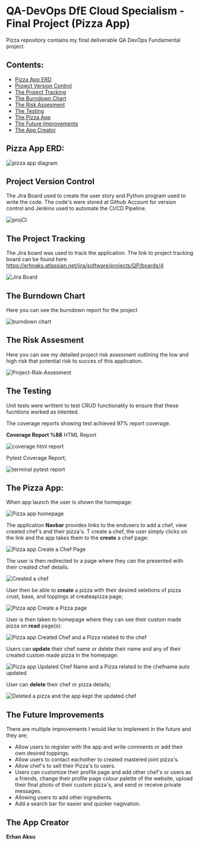  #        QA-DevOps DfE Cloud Specialism - Final Project (Pizza App)
 Pizza repository contains my final deliverable QA DevOps Fundamental project.
 
## Contents:
* [Pizza App ERD](#The-Pizza-ERD)
* [Project Version Control](#Project-Version-Control)
* [The Project Tracking](#The-Project-Tracking)
* [The Burndown Chart](#The-Burndown-Chart)
* [The Risk Assesment](#The-Risk-Assesment)
* [The Testing](#The-Testing)
* [The Pizza App](#The-Pizza-App)
* [The Future Improvements](#The-Future-Improvements)
* [The App Creator](#The-App-Creator)

## Pizza App ERD:
![pizza app diagram](https://user-images.githubusercontent.com/97620234/156920546-628642e1-224c-434b-888c-2dd35b31b57c.png)

## Project Version Control 
The Jira Board used to create the user story and Python program used to write the code. The code's were stored at Github Account for version control and Jenkins used to automate the CI/CD Pipeline. 

![projCI](https://user-images.githubusercontent.com/97620234/157736460-24ebf945-1d58-49da-8e24-61d56a1e6332.png)

## The Project Tracking
The Jira board was used to track the application. The link to project tracking board can be found here https://erhnaks.atlassian.net/jira/software/projects/QP/boards/4

![Jira Board](https://user-images.githubusercontent.com/97620234/156923917-ef72d51e-21e0-451b-ae6e-a80f4bfbb20f.png)

## The Burndown Chart
Here you can see the burndown report for the project

![burndown chart](https://user-images.githubusercontent.com/97620234/157499164-4c9ffbce-78af-41a4-88bd-5cf3ffb2bd5e.png)

## The Risk Assesment
Here you can see my detailed project risk assesment outlining the low and high risk that potential risk to succes of this application.

![Project-Risk-Assesment](https://user-images.githubusercontent.com/97620234/156927134-5062bb91-d0a5-4bfd-a06b-f18e47a6e2c3.png)

## The Testing
Unit tests were writtent to test CRUD functionality to ensure that these fucntions worked as intented.

The coverage reports showing test achieved 97% report coverage.

**Coverage Report %88** 
HTML Report

![coverage html report](https://user-images.githubusercontent.com/97620234/157726690-10552551-c75d-410a-adb6-91641e45c9a3.png)

Pytest Coverage Report;

![terminal pytest report](https://user-images.githubusercontent.com/97620234/157726487-9b5706e7-7c8b-44b5-a5c4-c9ef13641528.png)

## The Pizza App:
When app launch the user is shown the homepage:

![Pizza app homepage](https://user-images.githubusercontent.com/97620234/156920895-294f1f69-33ce-437c-bb26-624cbfd0ca70.png)

The application **Navbar** provides links to the endusers to add a chef, view created chef's and their pizza's.  T create a chef, the user simply clicks on the link and the app takes them to the **create** a chef page:

![Pizza app Create a Chef Page](https://user-images.githubusercontent.com/97620234/156920978-431d876c-48e2-48bb-84f3-256ac62c6705.png)

The user is then redirected to a page where they can the presented with their created chef details.

![Created a chef](https://user-images.githubusercontent.com/97620234/156921821-f94f3ecb-4bba-454e-b154-cf6f2bedadff.png)

User then be able to **create** a pizza with their desired seletions of pizza crust, base, and toppings at createapizza page;

![Pizza app Create a Pizza page](https://user-images.githubusercontent.com/97620234/156921052-7f1cc4b7-8ee9-4221-934e-0fc79db3149c.png)

User is then taken to homepage where they can see their custom made pizza on **read** page(s):

![Pizza app Created Chef and a Pizza related to the chef](https://user-images.githubusercontent.com/97620234/156921154-6ec1f88f-953d-494d-944b-59eece8badc8.png)

Users can **update** their chef name or delete their name and any of their created custom made pizza in the homepage:

![Pizza app Updated Chef Name and a Pizza related to the chefname auto updated](https://user-images.githubusercontent.com/97620234/156921279-4f6cbe50-caff-4915-92a0-008056187805.png)

User can **delete** their chef or pizza details;

![Deleted a pizza and the app kept the updated chef](https://user-images.githubusercontent.com/97620234/156921378-220afc23-c177-4a49-9af5-e30c38cbe6d0.png)

## The Future Improvements
There are multiple improvements I would like to implement in the future and they are;
* Allow users to register with the app and write comments or add their own desired toppings.
* Allow users to contact eachother to created mastered joint pizza's.
* Allow chef's to sell their Pizza's to users.
* Users can customize their profile page and add other chef's or users as a friends, change their profile page colour palette of the website, upload their final photo of their custom pizza's, and send or receive private messages.
* Allowing users to add other ingredients.
* Add a search bar for easier and quicker nagivation.

## The App Creator
**Erhan Aksu**

